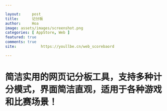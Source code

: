 ```yaml
---

layout:     post
title:      记分板
author:     Hoa
image: assets/images/screenshot.png
categories: [ AppStore, Web ]
featured: true
comments: true
site: 			https://youllbe.cn/web_scorebaord

---
```

# 简洁实用的网页记分板工具，支持多种计分模式，界面简洁直观，适用于各种游戏和比赛场景！